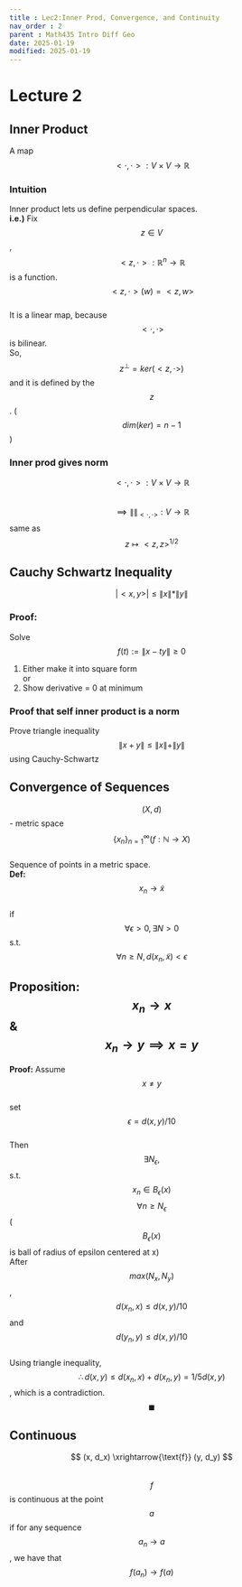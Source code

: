 ```yaml
---
title : Lec2:Inner Prod, Convergence, and Continuity
nav_order : 2
parent : Math435 Intro Diff Geo
date: 2025-01-19
modified: 2025-01-19
---
```

# Lecture 2 
## Inner Product 
A map $$ <\cdot  , \cdot>: V \times V \to \mathbb{R} $$

### Intuition 
Inner product lets us define perpendicular spaces.  
**i.e.)** Fix $$ z \in V$$, $$<z,\cdot>: \mathbb{R}^n \to \mathbb{R}$$  is a function.  
$$<z, \cdot>(w) = <z,w>$$  
It is a linear map, because $$<\cdot, \cdot>$$ is bilinear.  
So, $$z^{\perp} = ker(<z,\cdot>)$$ and it is defined by the $$z$$.  ($$dim(ker) = n-1$$)  

### Inner prod gives norm
$$<\cdot, \cdot>:V \times V \to \mathbb{R}$$  
$$ \implies \| \|_{<\cdot, \cdot>} : V \to \mathbb{R} $$ same as $$ z \mapsto <z,z>^{1/2} $$  

## Cauchy Schwartz Inequality 
$$ |<x,y>| \le \|x\|*\|y\| $$  

### Proof: 
Solve $$ f(t) := \| x - ty \| \ge 0 $$  
1) Either make it into square form  
or  
2) Show derivative = 0 at minimum  

### Proof that self inner product is a norm  
Prove triangle inequality $$ \| x+y \| \le \|x\| + \|y\|$$ using Cauchy-Schwartz

## Convergence of Sequences 
$$(X,d)$$ - metric space  
$$\{x_n\}_{n=1}^{\infty} (f:\mathbb{N} \to X) $$  
Sequence of points in a metric space.  
**Def:** $$x_n \to \tilde{x} $$  
if $$\forall \epsilon > 0, \exists N>0 $$ s.t. $$\forall n \ge N, d(x_n, \tilde{x}) < \epsilon $$

## Proposition: $$x_n \to x $$ & $$ x_n \to y \implies x=y$$
**Proof:** Assume $$x \ne y$$  
set $$ \epsilon = d(x,y) / 10 $$  
Then $$\exists N_{\epsilon}, $$ s.t. $$x_n \in B_{\epsilon}(x)$$ $$\forall n \ge N_{\epsilon}$$  ($$B_{\epsilon}(x)$$ is ball of radius of epsilon centered at x)  
After $$max(N_x, N_y)$$, $$d(x_n, x) \le d(x,y) /10 $$ and $$ d(y_n, y) \le d(x,y) / 10 $$  
Using triangle inequality,  
$$ \therefore d(x,y) \le d(x_n,x) + d(x_n, y) = 1/5 d(x,y) $$, which is a contradiction. $$\blacksquare$$

## Continuous  
$$ (x, d_x) \xrightarrow{\text{f}} (y, d_y) $$  
$$f$$ is continuous at the point $$a$$ if for any sequence $$a_n \to a$$, we have that $$f(a_n) \to f(a)$$
